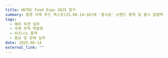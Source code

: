 ```yaml
---
title: HKTDC Food Expo 2025 참가
summary: 홍콩 국제 푸드 엑스포(25.08.14~16)에 '홍시궁' 브랜드 통역 및 홍시 찹쌀떡 마케터로 파견되어 해외 비즈니스 및 무역 실무 경험을 쌓았습니다.
tags:
  - 해외 파견 실무
  - 국제 무역 박람회
  - 비즈니스 통역
  - 홍보 및 판매 실무
date: 2025-08-14
external_link: ""
---
```

